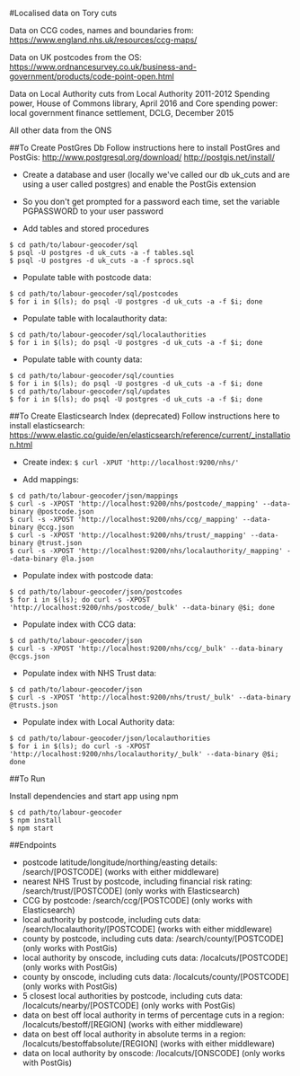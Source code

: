 #Localised data on Tory cuts

Data on CCG codes, names and boundaries from: https://www.england.nhs.uk/resources/ccg-maps/

Data on UK postcodes from the OS: https://www.ordnancesurvey.co.uk/business-and-government/products/code-point-open.html

Data on Local Authority cuts from Local Authority 2011-2012 Spending power, House of Commons library, April 2016 and Core spending power: local government finance settlement, DCLG, December 2015

All other data from the ONS

##To Create PostGres Db
Follow instructions here to install PostGres and PostGis: http://www.postgresql.org/download/ http://postgis.net/install/

- Create a database and user (locally we've called our db uk_cuts and are using a user called postgres) and enable the PostGis extension

- So you don't get prompted for a password each time, set the variable PGPASSWORD to your user password

- Add tables and stored procedures
``` 
$ cd path/to/labour-geocoder/sql
$ psql -U postgres -d uk_cuts -a -f tables.sql
$ psql -U postgres -d uk_cuts -a -f sprocs.sql
```

- Populate table with postcode data:
``` 
$ cd path/to/labour-geocoder/sql/postcodes
$ for i in $(ls); do psql -U postgres -d uk_cuts -a -f $i; done
```

- Populate table with localauthority data:
```
$ cd path/to/labour-geocoder/sql/localauthorities
$ for i in $(ls); do psql -U postgres -d uk_cuts -a -f $i; done
```

- Populate table with county data:
```
$ cd path/to/labour-geocoder/sql/counties
$ for i in $(ls); do psql -U postgres -d uk_cuts -a -f $i; done
$ cd path/to/labour-geocoder/sql/updates
$ for i in $(ls); do psql -U postgres -d uk_cuts -a -f $i; done
```

##To Create Elasticsearch Index (deprecated)
Follow instructions here to install elasticsearch: https://www.elastic.co/guide/en/elasticsearch/reference/current/_installation.html

- Create index:
```$ curl -XPUT 'http://localhost:9200/nhs/'```

- Add mappings:
```
$ cd path/to/labour-geocoder/json/mappings
$ curl -s -XPOST 'http://localhost:9200/nhs/postcode/_mapping' --data-binary @postcode.json
$ curl -s -XPOST 'http://localhost:9200/nhs/ccg/_mapping' --data-binary @ccg.json
$ curl -s -XPOST 'http://localhost:9200/nhs/trust/_mapping' --data-binary @trust.json
$ curl -s -XPOST 'http://localhost:9200/nhs/localauthority/_mapping' --data-binary @la.json
```

- Populate index with postcode data:
``` 
$ cd path/to/labour-geocoder/json/postcodes
$ for i in $(ls); do curl -s -XPOST 'http://localhost:9200/nhs/postcode/_bulk' --data-binary @$i; done
```

- Populate index with CCG data:
```
$ cd path/to/labour-geocoder/json
$ curl -s -XPOST 'http://localhost:9200/nhs/ccg/_bulk' --data-binary @ccgs.json
```

- Populate index with NHS Trust data:
```
$ cd path/to/labour-geocoder/json
$ curl -s -XPOST 'http://localhost:9200/nhs/trust/_bulk' --data-binary @trusts.json
```

- Populate index with Local Authority data:
```
$ cd path/to/labour-geocoder/json/localauthorities
$ for i in $(ls); do curl -s -XPOST 'http://localhost:9200/nhs/localauthority/_bulk' --data-binary @$i; done
```

##To Run

Install dependencies and start app using npm
```
$ cd path/to/labour-geocoder
$ npm install
$ npm start
```

##Endpoints
- postcode latitude/longitude/northing/easting details: /search/\[POSTCODE\] \(works with either middleware\)
- nearest NHS Trust by postcode, including financial risk rating: /search/trust/\[POSTCODE\] \(only works with Elasticsearch\)
- CCG by postcode: /search/ccg/\[POSTCODE\]  \(only works with Elasticsearch\)
- local authority by postcode, including cuts data: /search/localauthority/\[POSTCODE\]  \(works with either middleware\)
- county by postcode, including cuts data: /search/county/\[POSTCODE\]  \(only works with PostGis\)
- local authority by onscode, including cuts data: /localcuts/\[POSTCODE\]  \(only works with PostGis\)
- county by onscode, including cuts data: /localcuts/county/\[POSTCODE\]  \(only works with PostGis\)
- 5 closest local authorities by postcode, including cuts data: /localcuts/nearby/\[POSTCODE\]  \(only works with PostGis\)
- data on best off local authority in terms of percentage cuts in a region: /localcuts/bestoff/\[REGION\]  \(works with either middleware\)
- data on best off local authority in absolute terms in a region: /localcuts/bestoffabsolute/\[REGION\]  \(works with either middleware\)
- data on local authority by onscode: /localcuts/[ONSCODE]  \(only works with PostGis\)
